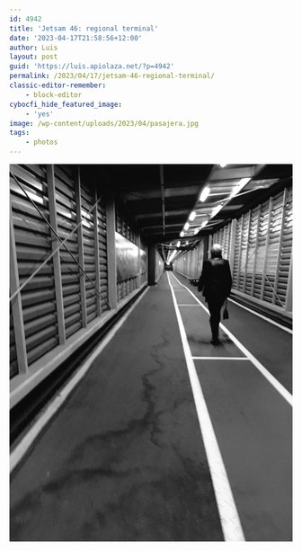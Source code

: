 ```yaml
---
id: 4942
title: 'Jetsam 46: regional terminal'
date: '2023-04-17T21:58:56+12:00'
author: Luis
layout: post
guid: 'https://luis.apiolaza.net/?p=4942'
permalink: /2023/04/17/jetsam-46-regional-terminal/
classic-editor-remember:
    - block-editor
cybocfi_hide_featured_image:
    - 'yes'
image: /wp-content/uploads/2023/04/pasajera.jpg
tags:
    - photos
---
```


![Passenger walking from airplane to regional terminal, Christchurch.](/assets/images/pasajera.jpg)